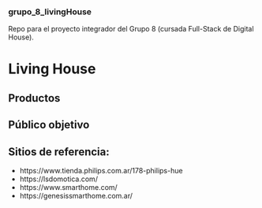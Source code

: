 ### grupo_8_livingHouse
Repo para el proyecto integrador del Grupo 8 (cursada Full-Stack de Digital House).

# Living House

## Productos

## Público objetivo


## Sitios de referencia:
<ul>
    <li>https://www.tienda.philips.com.ar/178-philips-hue</li>
    <li>https://lsdomotica.com/</li>
    <li>https://www.smarthome.com/</li>
    <li>https://genesissmarthome.com.ar/</li>
</ul>